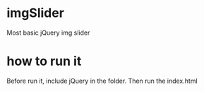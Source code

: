 # imgSlider
Most basic jQuery img slider

# how to run it

Before run it, include jQuery in the folder. Then run the index.html
